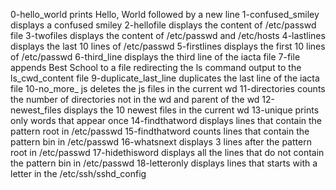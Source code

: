 0-hello_world prints Hello, World followed by a new line
1-confused_smiley displays a confused smiley
2-hellofile displays the content of /etc/passwd file
3-twofiles displays the content of /etc/passwd and /etc/hosts
4-lastlines displays the last 10 lines of /etc/passwd
5-firstlines displays the first 10 lines of /etc/passwd
6-third_line displays the third line of the iacta file
7-file appends Best School to a file
redirecting the ls command output to the ls_cwd_content file
9-duplicate_last_line duplicates the last line of the iacta file
10-no_more_ js deletes the js files in the current wd
11-directories counts the number of directories not in the wd and parent of the wd
12-newest_files displays the 10 newest files in the current wd
13-unique prints only words that appear once
14-findthatword displays lines that contain the pattern root in /etc/passwd
15-findthatword counts lines that contain the pattern bin in /etc/passwd
16-whatsnext displays 3 lines after the pattern root in /etc/passwd
17-hidethisword displays all the lines that do not contain the pattern bin in /etc/passwd
18-letteronly displays lines that starts with a letter in the /etc/ssh/sshd_config
